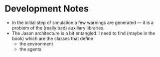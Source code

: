 # Development Notes

* In the initial step of simulation a few warnings are generated &mdash; it is a problem of the (really bad) auxiliary libraries.
* The Jason architecture is a bit entangled. I need to find (maybe in the book) which are the classes that define
    * the environment
    * the agents 